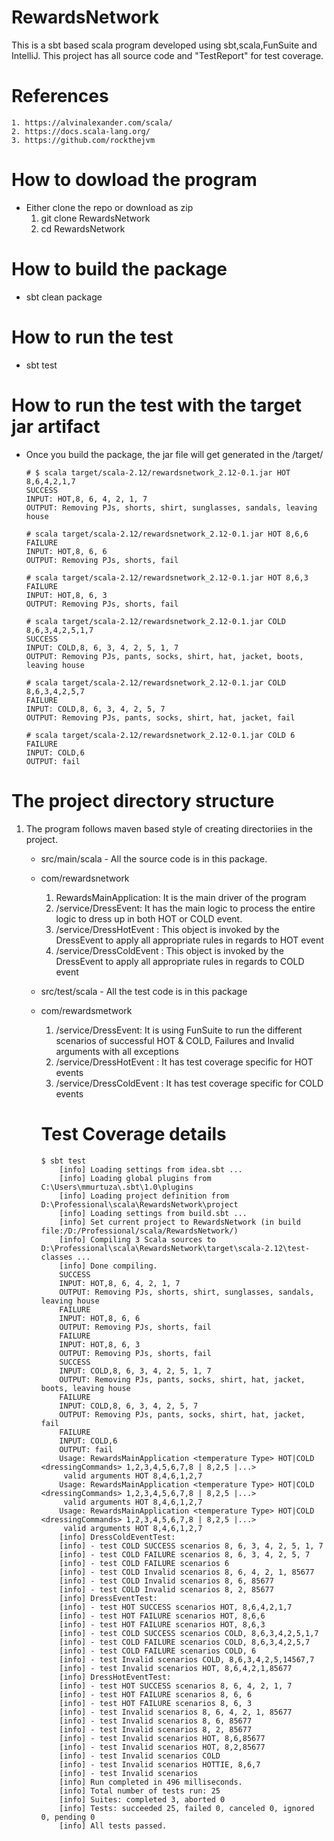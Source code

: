 # RewardsNetwork
This is a sbt based scala program developed using sbt,scala,FunSuite and IntelliJ. This project has all source code and "TestReport" for test coverage.

# References
    1. https://alvinalexander.com/scala/
    2. https://docs.scala-lang.org/
    3. https://github.com/rockthejvm

# How to dowload the program
- Either clone the repo or download as zip 
    1. git clone RewardsNetwork 
    2. cd RewardsNetwork

# How to build the package 
 - sbt clean package

# How to run the test
- sbt test

# How to run the test with the target jar artifact
- Once you build the package, the jar file will get generated in the /target/

      # $ scala target/scala-2.12/rewardsnetwork_2.12-0.1.jar HOT 8,6,4,2,1,7
      SUCCESS
      INPUT: HOT,8, 6, 4, 2, 1, 7
      OUTPUT: Removing PJs, shorts, shirt, sunglasses, sandals, leaving house

      # scala target/scala-2.12/rewardsnetwork_2.12-0.1.jar HOT 8,6,6
      FAILURE
      INPUT: HOT,8, 6, 6
      OUTPUT: Removing PJs, shorts, fail

      # scala target/scala-2.12/rewardsnetwork_2.12-0.1.jar HOT 8,6,3
      FAILURE
      INPUT: HOT,8, 6, 3
      OUTPUT: Removing PJs, shorts, fail

      # scala target/scala-2.12/rewardsnetwork_2.12-0.1.jar COLD 8,6,3,4,2,5,1,7
      SUCCESS
      INPUT: COLD,8, 6, 3, 4, 2, 5, 1, 7
      OUTPUT: Removing PJs, pants, socks, shirt, hat, jacket, boots, leaving house

      # scala target/scala-2.12/rewardsnetwork_2.12-0.1.jar COLD 8,6,3,4,2,5,7
      FAILURE
      INPUT: COLD,8, 6, 3, 4, 2, 5, 7
      OUTPUT: Removing PJs, pants, socks, shirt, hat, jacket, fail

      # scala target/scala-2.12/rewardsnetwork_2.12-0.1.jar COLD 6
      FAILURE
      INPUT: COLD,6
      OUTPUT: fail

# The project directory structure
1. The program follows maven based style of creating directoriies in the project. 
   - src/main/scala - All the source code is in this package.
    - com/rewardsnetwork
       1. RewardsMainApplication: It is the main driver of the program
       2. /service/DressEvent:  It has the main logic to process the entire logic to dress up in both HOT or COLD event.
       3. /service/DressHotEvent : This object is invoked by the DressEvent to apply all appropriate rules in regards to HOT event
       4. /service/DressColdEvent : This object is invoked by the DressEvent to apply all appropriate rules in regards to COLD event
   - src/test/scala - All the test code is in this package
    - com/rewardsmetwork
       1. /service/DressEvent:  It is using FunSuite to run the different scenarios of successful HOT & COLD, Failures and Invalid arguments with all exceptions
       3. /service/DressHotEvent : It has test coverage specific for HOT events
       4. /service/DressColdEvent : It has test coverage specific for COLD events
       
       # Test Coverage details 
          $ sbt test
              [info] Loading settings from idea.sbt ...
              [info] Loading global plugins from C:\Users\mmurtuza\.sbt\1.0\plugins
              [info] Loading project definition from D:\Professional\scala\RewardsNetwork\project
              [info] Loading settings from build.sbt ...
              [info] Set current project to RewardsNetwork (in build file:/D:/Professional/scala/RewardsNetwork/)
              [info] Compiling 3 Scala sources to D:\Professional\scala\RewardsNetwork\target\scala-2.12\test-classes ...
              [info] Done compiling.
              SUCCESS
              INPUT: HOT,8, 6, 4, 2, 1, 7
              OUTPUT: Removing PJs, shorts, shirt, sunglasses, sandals, leaving house
              FAILURE
              INPUT: HOT,8, 6, 6
              OUTPUT: Removing PJs, shorts, fail
              FAILURE
              INPUT: HOT,8, 6, 3
              OUTPUT: Removing PJs, shorts, fail
              SUCCESS
              INPUT: COLD,8, 6, 3, 4, 2, 5, 1, 7
              OUTPUT: Removing PJs, pants, socks, shirt, hat, jacket, boots, leaving house
              FAILURE
              INPUT: COLD,8, 6, 3, 4, 2, 5, 7
              OUTPUT: Removing PJs, pants, socks, shirt, hat, jacket, fail
              FAILURE
              INPUT: COLD,6
              OUTPUT: fail
              Usage: RewardsMainApplication <temperature Type> HOT|COLD <dressingCommands> 1,2,3,4,5,6,7,8 | 8,2,5 |...>
               valid arguments HOT 8,4,6,1,2,7
              Usage: RewardsMainApplication <temperature Type> HOT|COLD <dressingCommands> 1,2,3,4,5,6,7,8 | 8,2,5 |...>
               valid arguments HOT 8,4,6,1,2,7
              Usage: RewardsMainApplication <temperature Type> HOT|COLD <dressingCommands> 1,2,3,4,5,6,7,8 | 8,2,5 |...>
               valid arguments HOT 8,4,6,1,2,7
              [info] DressColdEventTest:
              [info] - test COLD SUCCESS scenarios 8, 6, 3, 4, 2, 5, 1, 7
              [info] - test COLD FAILURE scenarios 8, 6, 3, 4, 2, 5, 7
              [info] - test COLD FAILURE scenarios 6
              [info] - test COLD Invalid scenarios 8, 6, 4, 2, 1, 85677
              [info] - test COLD Invalid scenarios 8, 6, 85677
              [info] - test COLD Invalid scenarios 8, 2, 85677
              [info] DressEventTest:
              [info] - test HOT SUCCESS scenarios HOT, 8,6,4,2,1,7
              [info] - test HOT FAILURE scenarios HOT, 8,6,6
              [info] - test HOT FAILURE scenarios HOT, 8,6,3
              [info] - test COLD SUCCESS scenarios COLD, 8,6,3,4,2,5,1,7
              [info] - test COLD FAILURE scenarios COLD, 8,6,3,4,2,5,7
              [info] - test COLD FAILURE scenarios COLD, 6
              [info] - test Invalid scenarios COLD, 8,6,3,4,2,5,14567,7
              [info] - test Invalid scenarios HOT, 8,6,4,2,1,85677
              [info] DressHotEventTest:
              [info] - test HOT SUCCESS scenarios 8, 6, 4, 2, 1, 7
              [info] - test HOT FAILURE scenarios 8, 6, 6
              [info] - test HOT FAILURE scenarios 8, 6, 3
              [info] - test Invalid scenarios 8, 6, 4, 2, 1, 85677
              [info] - test Invalid scenarios 8, 6, 85677
              [info] - test Invalid scenarios 8, 2, 85677
              [info] - test Invalid scenarios HOT, 8,6,85677
              [info] - test Invalid scenarios HOT, 8,2,85677
              [info] - test Invalid scenarios COLD
              [info] - test Invalid scenarios HOTTIE, 8,6,7
              [info] - test Invalid scenarios
              [info] Run completed in 496 milliseconds.
              [info] Total number of tests run: 25
              [info] Suites: completed 3, aborted 0
              [info] Tests: succeeded 25, failed 0, canceled 0, ignored 0, pending 0
              [info] All tests passed.

   
  
